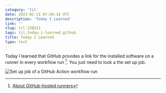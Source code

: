 ```yaml
---
category: 'til'
date: 2023-02-21 07:44:14 UTC
description: 'Today I Learned'
link: ''
slug: til-230221
tags: til,today-i-learned,github
title: Today I Learned
type: text
---
```

Today I learned that GitHub provides a link for the installed software on a
runner in every workflow run [^1]. You just need to look a the set up job.

![Set up job of a GitHub Action workflow run](/til-230221/2023-02-21.png)

[^1]: [About GitHub-hosted runners](https://docs.github.com/en/actions/using-github-hosted-runners/about-github-hosted-runners#supported-software)

